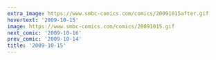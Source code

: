 ```yaml
---
extra_image: https://www.smbc-comics.com/comics/20091015after.gif
hovertext: '2009-10-15'
image: https://www.smbc-comics.com/comics/20091015.gif
next_comic: '2009-10-16'
prev_comic: '2009-10-14'
title: '2009-10-15'
---
```


